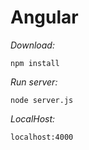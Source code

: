 # Angular

*Download:*
```
npm install
```

*Run server:*
```
node server.js
```

*LocalHost:*
```
localhost:4000
```